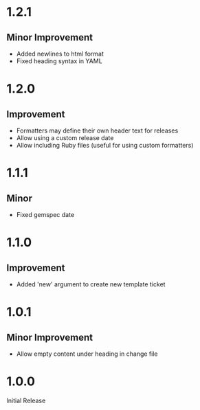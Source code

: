 # 1.2.1
## Minor Improvement
* Added newlines to html format
* Fixed heading syntax in YAML

# 1.2.0
## Improvement
* Formatters may define their own header text for releases
* Allow using a custom release date
* Allow including Ruby files (useful for using custom formatters)

# 1.1.1
## Minor
* Fixed gemspec date

# 1.1.0
## Improvement
* Added 'new' argument to create new template ticket

# 1.0.1
## Minor Improvement
* Allow empty content under heading in change file

# 1.0.0
Initial Release
